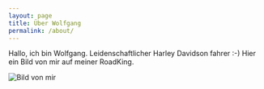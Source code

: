 ```yaml
---
layout: page
title: Über Wolfgang
permalink: /about/
---
```


Hallo, ich bin Wolfgang. Leidenschaftlicher Harley Davidson fahrer :-)
Hier ein Bild von mir auf meiner RoadKing.

![Bild von mir]({{site.url}}assets/images/wolle001.jpeg)